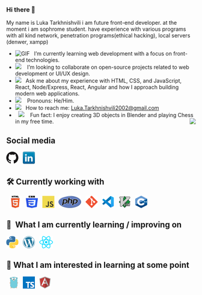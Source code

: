 <base target="_blank">

### Hi there 👋
 My name is Luka Tarkhnishvili i am future front-end developer. at the moment i am sophrome student. have experience with various programs with all kind network, penetration programs(ethical hacking), local servers (denwer, xampp)
- <img alt="GIF" src="https://github.com/SukLearnH90a/SukLearnH90a/blob/main/icons/Developer.gif" width="25" /> &nbsp; I’m currently learning web development with a focus on front-end technologies. <br>
- <img src="https://github.com/SukLearnH90a/SukLearnH90a/blob/main/icons/hyperkitty.gif?raw=true" width="20" />&nbsp;&nbsp;&nbsp; I’m looking to collaborate on open-source projects related to web development or UI/UX design. <br>
- <img src="https://github.com/SukLearnH90a/SukLearnH90a/blob/main/icons/message.gif?raw=true" width="25" />&nbsp;&nbsp; Ask me about my experience with HTML, CSS, and JavaScript, React, Node/Express, React, Angular and how I approach building modern web applications. <br>
- <img src="https://github.com/SukLearnH90a/SukLearnH90a/blob/main/icons/smile.gif?raw=true" width="20" />&nbsp;&nbsp;&nbsp; Pronouns: He/Him. <br>
- <img src="https://github.com/SukLearnH90a/SukLearnH90a/blob/main/icons/letterbox.gif?raw=true" width="25" /> &nbsp; How to reach me: Luka.Tarkhnishvili2002@gmail.com<br>
- &nbsp;&nbsp;<img src="https://github.com/SukLearnH90a/SukLearnH90a/blob/main/icons/lightning.gif?raw=true" width="12" />&nbsp;&nbsp;&nbsp;&nbsp;Fun fact: I enjoy creating 3D objects in Blender and playing Chess in my free time.  <img align="right" src="https://profile-counter.glitch.me/SukLearn/count.svg" />
<!-- - 🌱 I’m currently learning web development with a focus on front-end technologies.
- 👯 I’m looking to collaborate on open-source projects related to web development or UI/UX design.
- 🤔 I'm looking for help with improving my skills in JavaScript and responsive web design.
- 💬 Ask me about Ask me about my experience with HTML, CSS, and JavaScript, and how I approach building modern web applications.
- 📫 How to reach me: Luka.Tarkhnishvili2002@gmail.com@gmail.com
- 😄 Pronouns: He/Him
- ⚡ Fun fact: I enjoy creating 3D objects in Blender and playing Chess in my free time. -->
 ## Social media
   [![GitHub](icons/github.png)](https://github.com/SukLearnH90a)
   &nbsp;
   [![LinkedIn](icons/linkedin.png)](https://www.linkedin.com/in/luka-tarkhnishvili/)
   &nbsp;
<!--    <a href="https://github.com/SukLearnH90a/" title="Github"><img src="icons/github.png" alt="Github Icon"></a>
   &nbsp;
   <a href="https://www.linkedin.com/in/luka-tarkhnishvili/" title="linkedin"><img src="icons/linkedin.png" alt="linkedin Icon"></a>
   &nbsp; -->
 ## 🛠 Currently working with
   &nbsp;
   <a href="https://html.com/" title="HTML"><img src="icons/HTML5.png" alt="HTML Icon"></a>
   &nbsp;
   <a href="https://developer.mozilla.org/en-US/docs/Web/CSS" title="CSS"><img src="icons/CSS3.png" alt="CSS Icon"></a>
   &nbsp;
   <a href="https://www.javascript.com/" title="JS"><img src="icons/javascript.png" alt="JS Icon"></a>
   &nbsp;
   <a href="https://www.php.net/" title="PHP"><img src="icons/php.png" alt="PHP Icon"></a>
   &nbsp;
   <a href="https://git-scm.com/" title="Git"><img src="icons/git.png" alt="Git Icon"></a>
   &nbsp;
   <a href="https://code.visualstudio.com/" title="Visualstudio"><img src="icons/vscode.png" alt="Visualstudio Icon"></a>
   &nbsp;
   <a href="https://github.com/vim/vim" title="Vim"><img src="icons/vim.png" alt="Vim Icon"></a>
   &nbsp; 
   <a href="https://cplusplus.com/" title="C++"><img src="icons/Cpp.png" alt="C++ Icon"></a>
   &nbsp; 
## 📖  What I am currently learning / improving on
   <a href="https://www.python.org/" title="Python"><img src="icons/python.png" alt="Python Icon"></a>
   &nbsp;
   <a href="https://wordpress.com/" title="Wordpress"><img src="icons/wordpress.png" alt="Wordpress Icon"></a>
   &nbsp;
   <a href="https://react.dev/" title="React"><img src="icons/react.png" alt="React Icon"></a>
   &nbsp;

   
## 👾  What I am interested in learning at some point
   &nbsp;
   <a href="https://go.dev/" title="GoLang"><img src="icons/golang.png" alt="Golang Icon"></a>
   &nbsp;
   <a href="https://www.typescriptlang.org/" title="Typescript"><img src="icons/typescript.png" alt="Typescript Icon"></a>
   &nbsp;
   <a href="https://angular.io/" title="Angular"><img src="icons/angular.png" alt="Angular Icon"></a>
   &nbsp;

